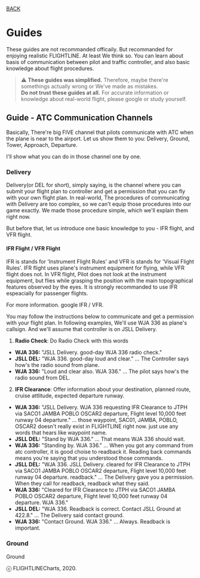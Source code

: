 [BACK](index.md)

# Guides
These guides are not recommanded officaily. But recommanded for enjoying realistic FLIGHTLINE. At least We think so.
You can learn about basis of communication between pilot and traffic controller, and also basic knowledge about flight procedures.

> :warning: **These guides was simplified.** Therefore, maybe there're somethings actually wrong or We've made as mistakes.<br>
> **Do not trust these guides at all.** For accurate information or knowledge about real-world flight, please google or study yourself.

## Guide - ATC Communication Channels
Basically, There're big FIVE channel that pilots communicate with ATC when the plane is near to the airport.
Let us show them to you: Delivery, Ground, Tower, Approach, Departure.

I'll show what you can do in those channel one by one.

### Delivery
Delivery(or DEL for short), simply saying, is the channel where you can submit your flight plan to controller and get a permission that you can fly with your own flight plan.
In real-world, The procedures of communicating with Delivery are too complex, so we can't equip those procedures into our game exactly.
We made those procedure simple, which we'll explain them right now. 

But before that, let us introduce one basic knowledge to you - IFR flight, and VFR flight.

#### IFR Flight / VFR Flight
IFR is stands for 'Instrument Flight Rules' and VFR is stands for 'Visual Flight Rules'.
IFR flight uses plane's instrument equipment for flying, while VFR flight does not.
In VFR flight, Pilot does not look at the instrument equipment, but flies while grasping the position with the main topographical features observed by the eyes.
It is strongly recommanded to use IFR espeacially for passenger flights.

For more information. google IFR / VFR.

You may follow the instructions below to communicate and get a permission with your flight plan.
In following examples, We'll use WJA 336 as plane's callsign. And we'll assume that controller is on JSLL Delivery.

1. **Radio Check**: Do Radio Check with this words 
+ **WJA 336:** "JSLL Delivery. good-day WJA 336 radio check."
+ **JSLL DEL:** "WJA 336. good-day loud and clear." ... The Controller says how's the radio sound from plane.
+ **WJA 336:** "Loud and clear also. WJA 336." ... The pilot says how's the radio sound from DEL.

2. **IFR Clearance**: Offer information about your destination, planned route, cruise attlitude, expected departure runway.
+ **WJA 336:** "JSLL Delivery. WJA 336 requesting IFR Clearance to JTPH via SACO1 JAMBA POBLO OSCAR2 departure, Flight level 10,000 feet runway 04 departure." ... those waypoint, SAC01, JAMBA, POBLO, OSCAR2 doesn't really exist in FLIGHTLINE right now. just use any words that hears like waypoint name.
+ **JSLL DEL:** "Stand by WJA 336." ... That means WJA 336 should wait.
+ **WJA 336:** "Standing by. WJA 336." ... When you got any command from atc controller, it is good choise to readback it. Reading back commands means you're saying that you understood those commands.
+ **JSLL DEL:** "WJA 336. JSLL Delivery. cleared for IFR Clearance to JTPH via SACO1 JAMBA POBLO OSCAR2 departure, Flight level 10,000 feet runway 04 departure. readback." ... The Delivery gave you a permission. When they call for readback, readback what they said.
+ **WJA 336:** "Cleared for IFR Clearance to JTPH via SACO1 JAMBA POBLO OSCAR2 departure, Flight level 10,000 feet runway 04 departure. WJA 336."
+ **JSLL DEL:** "WJA 336. Readback is correct. Contact JSLL Ground at 422.8." ... The Delivery said contact ground.
+ **WJA 336:** "Contact Ground. WJA 336." ... Always. Readback is important.

### Ground
Ground

    


ⓒ FLIGHTLINECharts, 2020.
